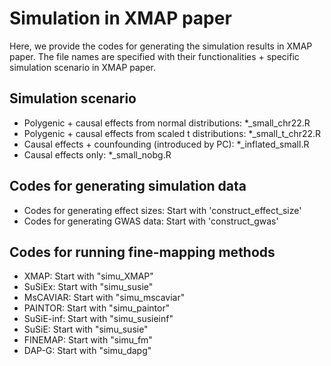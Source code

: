 # Simulation in XMAP paper
Here, we provide the codes for generating the simulation results in XMAP paper.
The file names are specified with their functionalities + specific simulation scenario in XMAP paper.

## Simulation scenario
- Polygenic + causal effects from normal distributions: *_small_chr22.R
- Polygenic + causal effects from scaled t distributions: *_small_t_chr22.R
- Causal effects + counfounding (introduced by PC): *_inflated_small.R
- Causal effects only: *_small_nobg.R

## Codes for generating simulation data
- Codes for generating effect sizes: Start with 'construct_effect_size'
- Codes for generating GWAS data: Start with 'construct_gwas'

## Codes for running fine-mapping methods
- XMAP: Start with "simu_XMAP"
- SuSiEx: Start with "simu_susie"
- MsCAVIAR: Start with "simu_mscaviar"
- PAINTOR: Start with "simu_paintor"
- SuSiE-inf: Start with "simu_susieinf"
- SuSiE: Start with "simu_susie"
- FINEMAP: Start with "simu_fm"
- DAP-G: Start with "simu_dapg"

